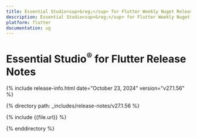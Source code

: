 ```yaml
---
title: Essential Studio<sup>&reg;</sup> for Flutter Weekly Nuget Release Release Notes  
description: Essential Studio<sup>&reg;</sup> for Flutter Weekly Nuget Release Release Notes  
platform: flutter
documentation: ug
---
```


# Essential Studio<sup>&reg;</sup> for Flutter Release Notes  

{% include release-info.html date="October 23, 2024" version="v27.1.56" %} 

{% directory path: _includes/release-notes/v27.1.56 %}

{% include {{file.url}} %}

{% enddirectory %}